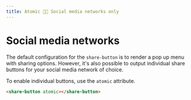 ```yaml
---
title: Atomic 🍄‍🟫 Social media networks only
---
```


# Social media networks

The default configuration for the `share-button` is to render a pop up menu with sharing options. However, it's also possible to output individual share buttons for your social media network of choice.

To enable individual buttons, use the `atomic` attribute.

```html
<share-button atomic></share-button>
```

<div class="sb-container">
<share-button atomic></share-button>
</div>

<script setup>
    import {onMounted} from 'vue'

    onMounted(() => {
        import("@royalfig/share-button")
    })
</script>